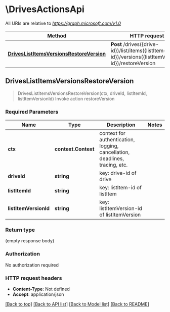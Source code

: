# \DrivesActionsApi

All URIs are relative to *https://graph.microsoft.com/v1.0*

Method | HTTP request | Description
------------- | ------------- | -------------
[**DrivesListItemsVersionsRestoreVersion**](DrivesActionsApi.md#DrivesListItemsVersionsRestoreVersion) | **Post** /drives({drive-id})/list/items({listItem-id})/versions({listItemVersion-id})/restoreVersion | Invoke action restoreVersion



## DrivesListItemsVersionsRestoreVersion

> DrivesListItemsVersionsRestoreVersion(ctx, driveId, listItemId, listItemVersionId)
Invoke action restoreVersion

### Required Parameters


Name | Type | Description  | Notes
------------- | ------------- | ------------- | -------------
**ctx** | **context.Context** | context for authentication, logging, cancellation, deadlines, tracing, etc.
**driveId** | **string**| key: drive-id of drive | 
**listItemId** | **string**| key: listItem-id of listItem | 
**listItemVersionId** | **string**| key: listItemVersion-id of listItemVersion | 

### Return type

 (empty response body)

### Authorization

No authorization required

### HTTP request headers

- **Content-Type**: Not defined
- **Accept**: application/json

[[Back to top]](#) [[Back to API list]](../README.md#documentation-for-api-endpoints)
[[Back to Model list]](../README.md#documentation-for-models)
[[Back to README]](../README.md)

